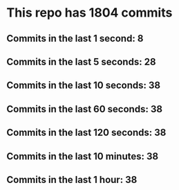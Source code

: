 # This repo has 1804 commits

## Commits in the last 1 second: 8
## Commits in the last 5 seconds: 28
## Commits in the last 10 seconds: 38
## Commits in the last 60 seconds: 38
## Commits in the last 120 seconds: 38
## Commits in the last 10 minutes: 38
## Commits in the last 1 hour: 38
